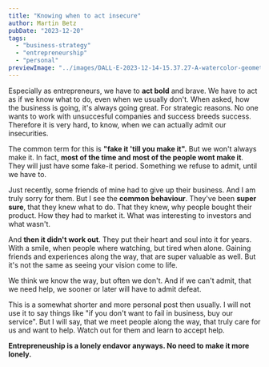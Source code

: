 ```yaml
---
title: "Knowing when to act insecure"
author: Martin Betz
pubDate: "2023-12-20"
tags:
  - "business-strategy"
  - "entrepreneurship"
  - "personal"
previewImage: "../images/DALL·E-2023-12-14-15.37.27-A-watercolor-geometric-style-painting-of-an-entrepreneur-standing-boldly-gazing-towards-the-horizon.-The-entrepreneurs-exterior-expression-is-confid.png"
---
```


Especially as entrepreneurs, we have to **act bold** and brave. We have to act as if we know what to do, even when we usually don't. When asked, how the business is going, it's always going great. For strategic reasons. No one wants to work with unsuccesful companies and success breeds success. Therefore it is very hard, to know, when we can actually admit our insecurities.

The common term for this is **"fake it 'till you make it".** But we won't always make it. In fact, **most of the time and most of the people wont make it**. They will just have some fake-it period. Something we refuse to admit, until we have to.

Just recently, some friends of mine had to give up their business. And I am truly sorry for them. But I see the **common behaviour**. They've been **super sure**, that they knew what to do. That they knew, why people bought their product. How they had to market it. What was interesting to investors and what wasn't.

And **then it didn't work out**. They put their heart and soul into it for years. With a smile, when people where watching, but tired when alone. Gaining friends and experiences along the way, that are super valuable as well. But it's not the same as seeing your vision come to life.

We think we know the way, but often we don't. And if we can't admit, that we need help, we sooner or later will have to admit defeat.

This is a somewhat shorter and more personal post then usually. I will not use it to say things like "if you don't want to fail in business, buy our service". But I will say, that we meet people along the way, that truly care for us and want to help. Watch out for them and learn to accept help.

**Entrepreneuship is a lonely endavor anyways. No need to make it more lonely.**
